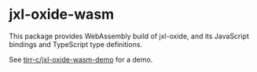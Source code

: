 # jxl-oxide-wasm
This package provides WebAssembly build of jxl-oxide, and its JavaScript bindings and TypeScript
type definitions.

See [tirr-c/jxl-oxide-wasm-demo] for a demo.

[tirr-c/jxl-oxide-wasm-demo]: https://github.com/tirr-c/jxl-oxide-wasm-demo
